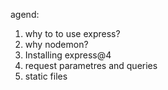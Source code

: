 agend:
1. why to to use express?
2. why nodemon?
3. Installing express@4
4. request parametres and queries
5. static files
